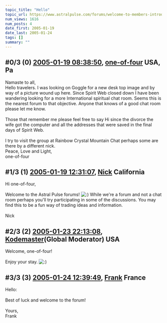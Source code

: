 ```yaml
---
topic_title: "Hello"
topic_url: https://www.astralpulse.com/forums/welcome-to-members-introductions!/hello-16601
num_views: 1616
num_posts: 4
date_first: 2005-01-19
date_last: 2005-01-24
tags: []
summary: ""
---
```


## \#0/3 (0) [2005-01-19 08:38:50](https://www.astralpulse.com/forums/index.php?msg=143689), [one-of-four](https://www.astralpulse.com/forums/profile/?u=8065) USA, Pa ##
<section>
Namaste to all,
<br>
Hello travelers. I was looking on Goggle for a new desk top image and by way of a picture wound up here. Since Spirit Web closed down I have been wandering looking for a more International spiritual chat room. Seems this is the nearest forum to that objective. Anyone that knows of a good chat room please let me know.
<br>
<br>
Those that remember me please feel free to say Hi since the divorce the wife got the computer and all the addresses that were saved in the final days of Spirit Web.
<br>
<br>
I try to visit the group at Rainbow Crystal Mountain Chat perhaps some are there by a different nick.
<br>
Peace, Love and Light,
<br>
one-of-four
</section>

## \#1/3 (1) [2005-01-19 12:31:07](https://www.astralpulse.com/forums/index.php?msg=143731), [Nick](https://www.astralpulse.com/forums/profile/?u=2080) California ##
<section>
Hi one-of-four,
<br>
<br>
Welcome to the Astral Pulse forums!
<img alt=":)" class="smiley" src="https://www.astralpulse.com/forums/Smileys/fugue/smiley.png" title="Smiley"/>
While we're a forum and not a chat room perhaps you'll try participating in some of the discussions. You may find this to be a fun way of trading ideas and information.
<br>
<br>
Nick
</section>

## \#2/3 (2) [2005-01-23 22:13:08](https://www.astralpulse.com/forums/index.php?msg=144511), [Kodemaster](https://www.astralpulse.com/forums/profile/?u=426)(Global Moderator) USA ##
<section>
Welcome, one-of-four!
<br>
<br>
Enjoy your stay.
<img alt=":)" class="smiley" src="https://www.astralpulse.com/forums/Smileys/fugue/smiley.png" title="Smiley"/>
</section>

## \#3/3 (3) [2005-01-24 12:39:49](https://www.astralpulse.com/forums/index.php?msg=144628), [Frank](https://www.astralpulse.com/forums/profile/?u=359) France ##
<section>
Hello:
<br>
<br>
Best of luck and welcome to the forum!
<br>
<br>
Yours,
<br>
Frank
</section>